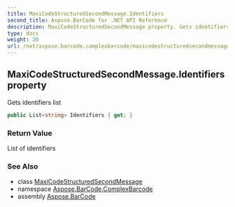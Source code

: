 ```yaml
---
title: MaxiCodeStructuredSecondMessage.Identifiers
second_title: Aspose.BarCode for .NET API Reference
description: MaxiCodeStructuredSecondMessage property. Gets identifiers list
type: docs
weight: 20
url: /net/aspose.barcode.complexbarcode/maxicodestructuredsecondmessage/identifiers/
---
```

## MaxiCodeStructuredSecondMessage.Identifiers property

Gets identifiers list

```csharp
public List<string> Identifiers { get; }
```

### Return Value

List of identifiers

### See Also

* class [MaxiCodeStructuredSecondMessage](../)
* namespace [Aspose.BarCode.ComplexBarcode](../../maxicodestructuredsecondmessage/)
* assembly [Aspose.BarCode](../../../)


